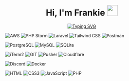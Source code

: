 <h1 align="center">
	Hi, I'm Frankie <img src="https://media.giphy.com/media/hvRJCLFzcasrR4ia7z/giphy.gif" width="35">
</h1>

<p align="center">
	<a href="https://github.com/Frankie813">
		<a href="https://git.io/typing-svg"><img src="https://readme-typing-svg.herokuapp.com?font=Fira+Code&size=25&pause=1000&color=0DF7A6&center=true&vCenter=true&random=true&width=435&lines=web+developer;opportunity+seeker;cyclist;full+stack+developer;self+taught+programmer" alt="Typing SVG" /></a>
	</a>
</p>

![AWS](https://img.shields.io/badge/AWS-orange?logo=amazonwebservices&color=232F3E)
![PHP Storm](https://img.shields.io/badge/PHP_Storm-purple?logo=phpstorm&color=000000)
![Laravel](https://img.shields.io/badge/Laravel-red?logo=laravel&color=FF2D20&logoColor=white)
![Tailwind CSS](https://img.shields.io/badge/Tailwind_CSS-white?logo=tailwindcss&color=06B6D4&logoColor=white)
![Postman](https://img.shields.io/badge/Postman-orange?logo=postman&color=FF6C37&logoColor=white)

![PostgreSQL](https://img.shields.io/badge/postgresql-white?logo=postgresql&color=4169E1&logoColor=white)
![MySQL](https://img.shields.io/badge/mysql-white?logo=mysql&color=4479A1&logoColor=white)
![SQLite](https://img.shields.io/badge/sqlite-white?logo=sqlite&color=003B57&logoColor=white)

![iTerm2](https://img.shields.io/badge/iTerm2-white?logo=iterm2&color=000000&logoColor=white)
![GIT](https://img.shields.io/badge/GIT-white?logo=git&color=F05032&logoColor=white)
![Pusher](https://img.shields.io/badge/Pusher-white?logo=pusher&color=300D4F&logoColor=white)
![Cloudflare](https://img.shields.io/badge/Cloudflare-white?logo=Cloudflare&color=F38020&logoColor=white)

![Discord](https://img.shields.io/badge/Discord-white?logo=discord&color=5865F2&logoColor=white)
![Docker](https://img.shields.io/badge/Docker-white?logo=docker&color=2496ED&logoColor=white)

![HTML](https://img.shields.io/badge/HTML-white?logo=Html5&color=E34F26&logoColor=white)
![CSS3](https://img.shields.io/badge/CSS3-white?logo=css3&color=1572B6&logoColor=white)
![JavaScript](https://img.shields.io/badge/JavaScript-white?logo=javascript&color=F7DF1E&logoColor=white)
![PHP](https://img.shields.io/badge/PHP-white?logo=php&color=777BB4&logoColor=white)


<!--
**Frankie813/Frankie813** is a ✨ _special_ ✨ repository because its `README.md` (this file) appears on your GitHub profile.

Here are some ideas to get you started:

- 🔭 I’m currently working on ...
- 🌱 I’m currently learning ...
- 👯 I’m looking to collaborate on ...
- 🤔 I’m looking for help with ...
- 💬 Ask me about ...
- 📫 How to reach me: ...
- 😄 Pronouns: ...
- ⚡ Fun fact: ...
-->
